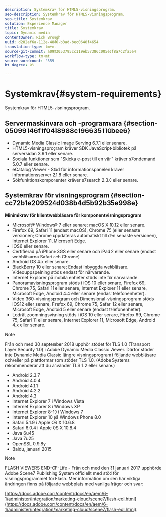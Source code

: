 ```yaml
---
description: Systemkrav för HTML5-visningsprogram.
seo-description: Systemkrav för HTML5-visningsprogram.
seo-title: Systemkrav
solution: Experience Manager
title: Systemkrav
topic: Dynamic media
contentOwner: Rick Brough
uuid: d282af6a-112e-48d6-b3ad-bec0648f4654
translation-type: tm+mt
source-git-commit: a0983053795cc119eb57386c005e1f8a7c2fa3e4
workflow-type: tm+mt
source-wordcount: '359'
ht-degree: 0%

---
```



# Systemkrav{#system-requirements}

Systemkrav för HTML5-visningsprogram.

<!-- Updated June 1, 2020 from https://wiki.corp.adobe.com/pages/viewpage.action?spaceKey=scene7qa&title=s7Viewers%2C+S7SDK%2C+S7OnDemand+Release+Notes - Contact is Sasha -->

## Servermaskinvara och -programvara {#section-05099146f1f0418988c196635110bee6}

* Dynamic Media Classic Image Serving 6.7.1 eller senare.
* HTML5-visningsprogram kräver SDK JavaScript-bibliotek på serversidan 3.9.1 eller senare.
* Sociala funktioner som &quot;Skicka e-post till en vän&quot; kräver s7ondemand 5.0.7 eller senare.
* eCatalog Viewer - Stöd för informationspanelen kräver informationsserver 2.1.8 eller senare.
* Sökfunktionskomponenter kräver s7search 2.3.0 eller senare.

## Systemkrav för visningsprogram {#section-cc72b1e209524d038b4d5b92b35e998e}

**Minimikrav för klientwebbläsare för komponentvisningsprogram**

* Microsoft® Windows® 7 eller senare; macOS X 10.12 eller senare.
* Firefox 69, Safari 11 (endast macOS), Chrome 75 (eller senaste versionen; Chrome uppdateras automatiskt till den senaste versionen), Internet Explorer 11, Microsoft Edge.
* iOS6 eller senare.
* Certifierad på iPhone 3GS eller senare och iPad 2 eller senare (endast webbläsarna Safari och Chrome).
* Android OS 4.x eller senare.
* BlackBerry 10 eller senare; Endast inbyggda webbläsare. Videouppspelning stöds endast för närvarande.
* Internet Explorer på mobila enheter stöds inte för närvarande.
* Panoramavisningsprogram stöds i iOS 10 eller senare, Firefox 69, Chrome 75, Safari 11 eller senare, Internet Explorer 11 eller senare, Microsoft Edge, Android 4.4 eller senare (endast telefonenheter).
* Video 360-visningsprogram och Dimensional-visningsprogram stöds iOS12 eller senare, Firefox 69, Chrome 75, Safari 12 eller senare, Microsoft Edge, Android 5 eller senare (endast telefonenheter).
* Lodrät zoomningsvisning stöds i iOS 10 eller senare, Firefox 69, Chrome 75, Safari 11 eller senare, Internet Explorer 11, Microsoft Edge, Android 4.x eller senare.

<!--<a id="section_1486A48CD38F42E3956E022A48207727"></a>-->

>[!NOTE]
>
>Från och med 30 september 2018 upphör stödet för TLS 1.0 (Transport Layer Security 1.0) i Adobe Dynamic Media Classic Viewer. Därför stöder inte Dynamic Media Classic längre visningsprogram i följande webbläsare och/eller på plattformar som stöder TLS 1.0. (Adobe Systems rekommenderar att du använder TLS 1.2 eller senare.)

* Android 2.3.7
* Android 4.0.4
* Android 4.1.1
* Android 4.2.2
* Android 4.3
* Internet Explorer 7 i Windows Vista
* Internet Explorer 8 i Windows XP
* Internet Explorer 8-10 i Windows 7
* Internet Explorer 10 på Windows Phone 8.0
* Safari 5.1.9 i Apple OS X 10.6.8
* Safari 6.0.4 i Apple OS X 10.8.4
* Java 6u45
* Java 7u25
* OpenSSL 0.9.8y
* Baidu, januari 2015

<!--<a id="section_CF857D27B09D4B09999D79DA2628DDEE"></a>-->

>[!NOTE]
>
>FLASH VIEWERS END-OF-Life - Från och med den 31 januari 2017 upphörde Adobe Scene7 Publishing System officiellt med stöd för visningsprogrammet för Flash. Mer information om den här viktiga ändringen finns på följande webbplats med vanliga frågor och svar:

[https://docs.adobe.com/content/docs/en/aem/6-1/administer/integration/marketing-cloud/scene7/flash-eol.html](https://docs.adobe.com/content/docs/en/aem/6-1/administer/integration/marketing-cloud/scene7/flash-eol.html).
